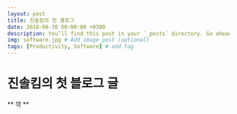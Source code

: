 ```yaml
---
layout: post
title: 진솔킴의 첫 블로그
date: 2018-06-30 00:00:00 +0300
description: You’ll find this post in your `_posts` directory. Go ahead and edit it and re-build the site to see your changes. # Add post description (optional)
img: software.jpg # Add image post (optional)
tags: [Productivity, Software] # add tag
---
```


# 진솔킴의 첫 블로그 글
** 꺅 **
